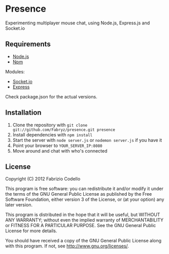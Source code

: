 Presence
======

Experimenting multiplayer mouse chat, using Node.js, Express.js and Socket.io

Requirements
------------

* [Node.js](http://nodejs.org/)
* [Npm](http://npmjs.org/)

Modules:

* [Socket.io](http://socket.io/)
* [Express](http://expressjs.com/)

Check package.json for the actual versions.

Installation
----------

1. Clone the repository with ``git clone git://github.com/Fabryz/presence.git presence``
2. Install dependencies with ``npm install``
3. Start the server with ``node server.js`` or ``nodemon server.js`` if you have it
4. Point your browser to ``YOUR_SERVER_IP:8080``
5. Move around and chat with who's connected

License
-------

Copyright (C) 2012 Fabrizio Codello

This program is free software: you can redistribute it and/or modify
it under the terms of the GNU General Public License as published by
the Free Software Foundation, either version 3 of the License, or
(at your option) any later version.

This program is distributed in the hope that it will be useful,
but WITHOUT ANY WARRANTY; without even the implied warranty of
MERCHANTABILITY or FITNESS FOR A PARTICULAR PURPOSE.  See the
GNU General Public License for more details.

You should have received a copy of the GNU General Public License
along with this program.  If not, see <http://www.gnu.org/licenses/>.
